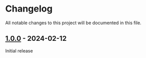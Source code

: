 # Changelog

All notable changes to this project will be documented in this file.

## [1.0.0] - 2024-02-12

Initial release

[1.0.0]: https://github.com/jozhw/executor/releases/tag/v1.0.0
